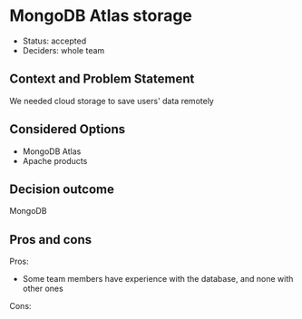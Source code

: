 # MongoDB Atlas storage

 - Status: accepted
 - Deciders: whole team

## Context and Problem Statement

We needed cloud storage to save users' data remotely

## Considered Options

 - MongoDB Atlas
 - Apache products

## Decision outcome

MongoDB

## Pros and cons
Pros:
 - Some team members have experience with the database, and none with other ones

Cons:
